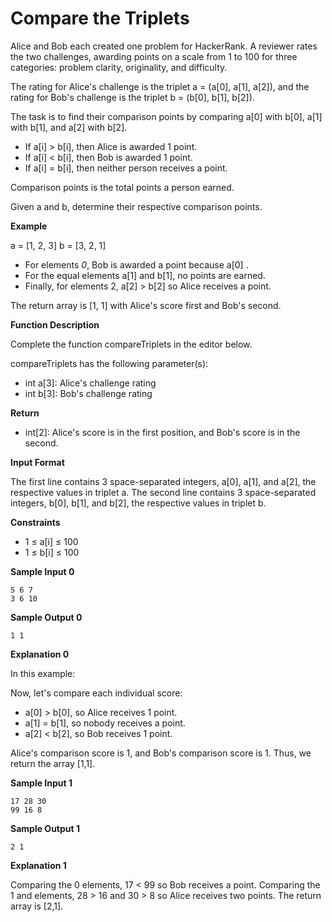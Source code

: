 # Compare the Triplets

Alice and Bob each created one problem for HackerRank. A reviewer rates the two challenges, awarding points on a scale from 1 to 100 for three categories: problem clarity, originality, and difficulty.

The rating for Alice's challenge is the triplet a = (a[0], a[1], a[2]), and the rating for Bob's challenge is the triplet b = (b[0], b[1], b[2]).

The task is to find their comparison points by comparing a[0] with b[0], a[1] with b[1], and a[2] with b[2].

- If a[i] > b[i], then Alice is awarded 1 point.
- If a[i] < b[i], then Bob is awarded 1 point.
- If a[i] = b[i], then neither person receives a point.

Comparison points is the total points a person earned.

Given a and b, determine their respective comparison points.

**Example**

a = [1, 2, 3]
b = [3, 2, 1]

- For elements _0_, Bob is awarded a point because a[0] .
- For the equal elements a[1] and b[1], no points are earned.
- Finally, for elements 2, a[2] > b[2] so Alice receives a point.

The return array is [1, 1] with Alice's score first and Bob's second.

**Function Description**

Complete the function compareTriplets in the editor below.

compareTriplets has the following parameter(s):

- int a[3]: Alice's challenge rating
- int b[3]: Bob's challenge rating

**Return**

- int[2]: Alice's score is in the first position, and Bob's score is in the second.

**Input Format**

The first line contains 3 space-separated integers, a[0], a[1], and a[2], the respective values in triplet a.
The second line contains 3 space-separated integers, b[0], b[1], and b[2], the respective values in triplet b.

**Constraints**

- 1 ≤ a[i] ≤ 100
- 1 ≤ b[i] ≤ 100

**Sample Input 0**

```
5 6 7
3 6 10
```

**Sample Output 0**

```
1 1
```

**Explanation 0**

In this example:

Now, let's compare each individual score:

- a[0] > b[0], so Alice receives 1 point.
- a[1] = b[1], so nobody receives a point.
- a[2] < b[2], so Bob receives 1 point.

Alice's comparison score is 1, and Bob's comparison score is 1. Thus, we return the array [1,1].

**Sample Input 1**

```
17 28 30
99 16 8
```

**Sample Output 1**

```
2 1
```

**Explanation 1**

Comparing the 0 elements, 17 < 99 so Bob receives a point.
Comparing the 1 and elements, 28 > 16 and 30 > 8 so Alice receives two points.
The return array is [2,1].
